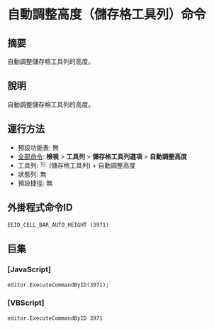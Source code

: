 # 自動調整高度（儲存格工具列）命令

## 摘要

自動調整儲存格工具列的高度。

## 說明

自動調整儲存格工具列的高度。

## 運行方法

- 預設功能表: 無
- [全部命令](../tools/all_commands): **檢視** >
**工具列** \> **儲存格工具列選項** \> **自動調整高度**
- 工具列: ![](../../images/commonsettings.png) (儲存格工具列) \+ 自動調整高度
- 狀態列: 無
- 預設捷徑: 無

## 外掛程式命令ID

```
EEID_CELL_BAR_AUTO_HEIGHT (3971)
```

## 巨集

### \[JavaScript\]

```
editor.ExecuteCommandByID(3971);
```

### \[VBScript\]

```
editor.ExecuteCommandByID 3971
```
